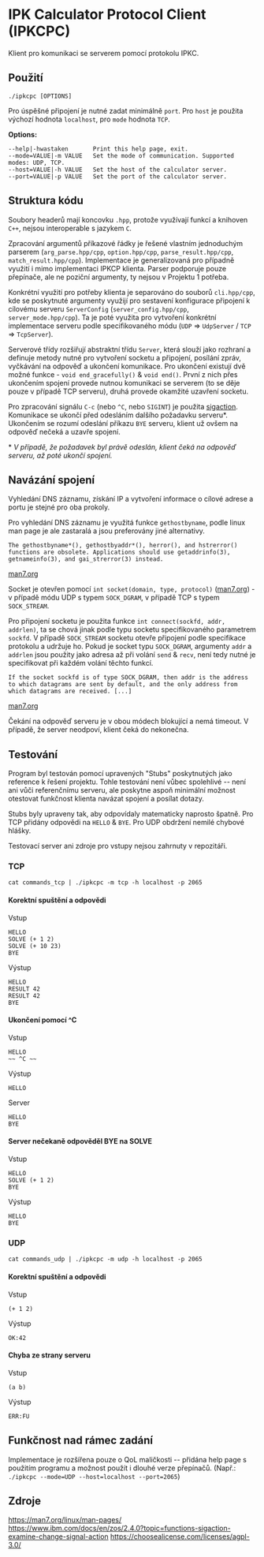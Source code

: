 # IPK Calculator Protocol Client (IPKCPC)

Klient pro komunikaci se serverem pomocí protokolu IPKC.

## Použití

`./ipkcpc [OPTIONS]`

Pro úspěšné připojení je nutné zadat minimálně `port`. Pro `host` je použita výchozí hodnota `localhost`, pro `mode` hodnota `TCP`.

__Options:__
```
--help|-hwastaken       Print this help page, exit.
--mode=VALUE|-m VALUE   Set the mode of communication. Supported modes: UDP, TCP.
--host=VALUE|-h VALUE   Set the host of the calculator server.
--port=VALUE|-p VALUE   Set the port of the calculator server.
```

## Struktura kódu

Soubory headerů mají koncovku `.hpp`, protože využívají funkcí a knihoven `C++`, nejsou interoperable s jazykem `C`.

Zpracování argumentů příkazové řádky je řešené vlastním jednoduchým parserem (`arg_parse.hpp/cpp`, `option.hpp/cpp`, `parse_result.hpp/cpp`, `match_result.hpp/cpp`). Implementace je generalizovaná pro případně využití i mimo implementaci IPKCP klienta. Parser podporuje pouze přepínače, ale ne poziční argumenty, ty nejsou v Projektu 1 potřeba.

Konkrétní využití pro potřeby klienta je separováno do souborů `cli.hpp/cpp`, kde se poskytnuté argumenty využijí pro sestavení konfigurace připojení k cílovému serveru `ServerConfig` (`server_config.hpp/cpp`, `server_mode.hpp/cpp`). Ta je poté využita pro vytvoření konkrétní implementace serveru podle specifikovaného módu (`UDP` => `UdpServer` / `TCP` => `TcpServer`).

Serverové třídy rozšiřují abstraktní třídu `Server`, která slouží jako rozhraní a definuje metody nutné pro vytvoření socketu a připojení, posílání zpráv, vyčkávání na odpověď a ukončení komunikace. Pro ukončení existují dvě možné funkce - `void end_gracefully()` & `void end()`. První z nich přes ukončením spojení provede nutnou komunikaci se serverem (to se děje pouze v případě TCP serveru), druhá provede okamžité uzavření socketu.

Pro zpracování signálu `C-c` (nebo `^C`, nebo `SIGINT`) je použita [sigaction](https://man7.org/linux/man-pages/man2/sigaction.2.html). Komunikace se ukončí před odesláním dalšího požadavku serveru*. Ukončením se rozumí odeslání příkazu `BYE` serveru, klient už ovšem na odpověď nečeká a uzavře spojení.

\* _V případě, že požadavek byl právě odeslán, klient čeká na odpověď serveru, až poté ukončí spojení._

## Navázání spojení

Vyhledání DNS záznamu, získání IP a vytvoření informace o cílové adrese a portu je stejné pro oba prokoly.

Pro vyhledání DNS záznamu je využitá funkce `gethostbyname`, podle linux man page je ale zastaralá a jsou preferovány jiné alternativy.

```
The gethostbyname*(), gethostbyaddr*(), herror(), and hstrerror() functions are obsolete. Applications should use getaddrinfo(3), getnameinfo(3), and gai_strerror(3) instead.
```
[man7.org](https://man7.org/linux/man-pages/man3/gethostbyname.3.html)

Socket je otevřen pomocí `int socket(domain, type, protocol)` ([man7.org](https://man7.org/linux/man-pages/man2/socket.2.html)) - v případě módu UDP s typem `SOCK_DGRAM`, v případě TCP s typem `SOCK_STREAM`.

Pro připojení socketu je použita funkce `int connect(sockfd, addr, addrlen)`, ta se chová jinak podle typu socketu specifikovaného parametrem `sockfd`. V případě `SOCK_STREAM` socketu otevře připojení podle specifikace protokolu a udržuje ho. Pokud je socket typu `SOCK_DGRAM`, argumenty `addr` a `addrlen` jsou použity jako adresa až při volání `send` & `recv`, není tedy nutné je specifikovat při každém volání těchto funkcí.

```
If the socket sockfd is of type SOCK_DGRAM, then addr is the address to which datagrams are sent by default, and the only address from which datagrams are received. [...]
```
[man7.org](https://man7.org/linux/man-pages/man2/connect.2.html)

Čekání na odpověď serveru je v obou módech blokující a nemá timeout. V případě, že server neodpoví, klient čeká do nekonečna.

## Testování

Program byl testován pomocí upravených "Stubs" poskytnutých jako reference k řešení projektu. Tohle testování není vůbec spolehlivé -- není ani vůči referenčnímu serveru, ale poskytne aspoň minimální možnost otestovat funkčnost klienta navázat spojení a posílat dotazy.

Stubs byly upraveny tak, aby odpovídaly matematicky naprosto špatně. Pro TCP přidány odpovědi na `HELLO` & `BYE`. Pro UDP obdržení nemilé chybové hlášky.

Testovací server ani zdroje pro vstupy nejsou zahrnuty v repozitáři.

### TCP

`cat commands_tcp | ./ipkcpc -m tcp -h localhost -p 2065`

#### Korektní spuštění a odpovědi
Vstup
```
HELLO
SOLVE (+ 1 2)
SOLVE (+ 10 23)
BYE
```
Výstup
```
HELLO
RESULT 42
RESULT 42
BYE
```

#### Ukončení pomocí ^C
Vstup
```
HELLO
~~ ^C ~~
```
Výstup
```
HELLO
```
Server
```
HELLO
BYE
```

#### Server nečekaně odpověděl BYE na SOLVE

Vstup
```
HELLO
SOLVE (+ 1 2)
BYE
```
Výstup
```
HELLO
BYE
```

### UDP

`cat commands_udp | ./ipkcpc -m udp -h localhost -p 2065`

#### Korektní spuštění a odpovědi
Vstup
```
(+ 1 2)
```
Výstup
```
OK:42
```

#### Chyba ze strany serveru
Vstup
```
(a b)
```
Výstup
```
ERR:FU
```

## Funkčnost nad rámec zadání

Implementace je rozšířena pouze o QoL maličkosti -- přidána help page s použitím programu a možnost použít i dlouhé verze přepínačů.
(Např.: `./ipkcpc --mode=UDP --host=localhost --port=2065`)

## Zdroje

https://man7.org/linux/man-pages/
https://www.ibm.com/docs/en/zos/2.4.0?topic=functions-sigaction-examine-change-signal-action
https://choosealicense.com/licenses/agpl-3.0/
